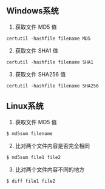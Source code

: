 ## Windows系统

1. 获取文件 MD5 值

```shell
certutil -hashfile filename MD5
```

2. 获取文件 SHA1 值

```shell
certutil -hashfile filename SHA1
```

3. 获取文件 SHA256 值

```shell
certutil -hashfile filename SHA256
```

## Linux系统

1. 获取文件 MD5 值

```shell
$ md5sum filename
```

2. 比对两个文件内容是否完全相同

```shell
$ md5sum file1 file2
```

3. 比对两个文件内容不同的地方

```shell
$ diff file1 file2
```

